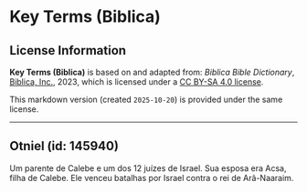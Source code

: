 # Key Terms (Biblica)

## License Information

**Key Terms (Biblica)** is based on and adapted from: _Biblica Bible Dictionary_, [Biblica, Inc.](https://www.biblica.com/), 2023, which is licensed under a [CC BY-SA 4.0 license](https://creativecommons.org/licenses/by-sa/4.0/legalcode.en).

This markdown version (created `2025-10-20`) is provided under the same license.



--------------------------------

## Otniel (id: 145940)

Um parente de Calebe e um dos 12 juízes de Israel. Sua esposa era Acsa, filha de Calebe. Ele venceu batalhas por Israel contra o rei de Arã\-Naaraim.


